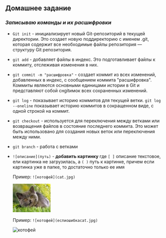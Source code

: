 ## Домашнее задание
### *Записываю команды и их расшифровки* 
* ``Git init`` - инициализирует новый Git-репозиторий в текущей директории. Это создает новую поддиректорию с именем .git, которая содержит все необходимые файлы репозитория — структуру Git репозитория.

* ``git add`` - добавляет файлы в индекс. Это подготавливает файлы к коммиту, отслеживая изменения в них.

* ``git commit -m "расшифровка"`` - создает коммит из всех изменений, добавленных в индекс, с сообщением коммита "расшифровка". Коммиты являются основными единицами истории в Git и представляют собой снgitимок всех сохраненных изменений.

* ``git log`` - показывает историю коммитов для текущей ветки. ``git log --oneline`` показывает историю коммитов в сокращенном виде, с одной строкой на коммит.

* ``git checkout`` - используется для переключения между ветками или возвращения файлов в состояние последнего коммита. Это может быть использовано для создания новых веток или переключения между ними.

* ``git branch`` - работа с ветками

* ``![описание](путь)`` - **добавить картинку** где ``[ ]`` описание текстовое, ели картинка не загрузилась, a ``( )`` путь к картинке, причем если картинка уже в папке, то достаточно только ее имя

  Пример: ``![котофей](cat.jpg)``

   ![котофей](cat.jpg)
   
   Пример: ``![котофей](еслиошибкаcat.jpg)``

   ![котофей](еслиошибкаcat.jpg)

